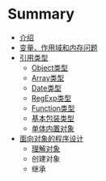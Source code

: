# Summary

* [介绍](README.md)
* [变量、作用域和内存问题](bian-liang-3001-zuo-yong-yu-he-nei-cun-guan-li.md)
* [引用类型](chapter1.md)
  * [Object类型](objectlei-xing.md)
  * [Array类型](arraylei-xing.md)
  * [Date类型](datelei-xing.md)
  * [RegExp类型](regexplei-xing.md)
  * [Function类型](functionlei-xing.md)
  * [基本包装类型](ji-ben-bao-zhuang-lei-xing.md)
  * [单体内置对象](dan-ti-nei-zhi-dui-xiang.md)
* [面向对象的程序设计](mian-xiang-dui-xiang-de-cheng-xu-she-ji.md)
  * [理解对象](mian-xiang-dui-xiang-de-cheng-xu-she-ji/li-jie-dui-xiang.md)
  * 创建对象
  * 继承

